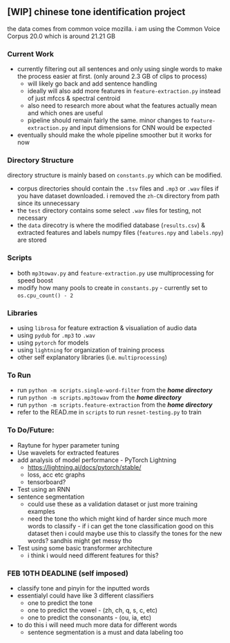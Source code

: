 ## [WIP] chinese tone identification project
the data comes from common voice mozilla. i am using the Common Voice Corpus 20.0 which is around 21.21 GB

### Current Work
- currently filtering out all sentences and only using single words to make the process easier at first. (only around 2.3 GB of clips to process)
  - will likely go back and add sentence handling
  - ideally will also add more features in `feature-extraction.py` instead of just mfccs & spectral centroid
  - also need to research more about what the features actually mean and which ones are useful
  - pipeline should remain fairly the same. minor changes to `feature-extraction.py` and input dimensions for CNN would be expected
- eventually should make the whole pipeline smoother but it works for now

### Directory Structure
directory structure is mainly based on `constants.py` which can be modified.

- corpus directories should contain the `.tsv` files and `.mp3` or `.wav` files if you have dataset downloaded. i removed the `zh-CN` directory from path since its unnecessary
- the `test` directory contains some select `.wav` files for testing, not necessary
- the `data` direcotry is where the modified database (`results.csv`) & extracted features and labels numpy files (`features.npy` and `labels.npy`) are stored

### Scripts
- both `mp3towav.py` and `feature-extraction.py` use multiprocessing for speed boost
- modify how many pools to create in `constants.py` - currently set to `os.cpu_count() - 2`


### Libraries
- using `librosa` for feature extraction & visualiation of audio data
- using `pydub` for `.mp3` to `.wav`
- using `pytorch` for models
- using `lightning` for organization of training process
- other self explanatory libraries (i.e. `multiprocessing`)

### To Run
- run `python -m scripts.single-word-filter` from the ***home directory***
- run `python -m scripts.mp3towav` from the ***home directory***
- run `python -m scripts.feature-extraction` from the ***home directory***
- refer to the READ.me in `scripts` to run `resnet-testing.py` to train

### To Do/Future:
- Raytune for hyper parameter tuning
- Use wavelets for extracted features
- add analysis of model performance - PyTorch Lightning
  - https://lightning.ai/docs/pytorch/stable/
  - loss, acc etc graphs
  - tensorboard?
- Test using an RNN
- sentence segmentation
  - could use these as a validation dataset or just more training examples
  - need the tone tho which might kind of harder since much more words to classify - if i can get the tone classification good on this dataset then i could maybe use this to classify the tones for the new words? sandhis might get messy tho
- Test using some basic transformer architecture
  - i think i would need different features for this?

### FEB 10TH DEADLINE (self imposed)
- classify tone and pinyin for the inputted words
- essentialyl could have like 3 different classifiers
  - one to predict the tone
  - one to predict the vowel - (zh, ch, q, s, c, etc)
  - one to predict the consonants - (ou, ia, etc)
- to do this i will need much more data for different words
  - sentence segmentation is a must and data labeling too
